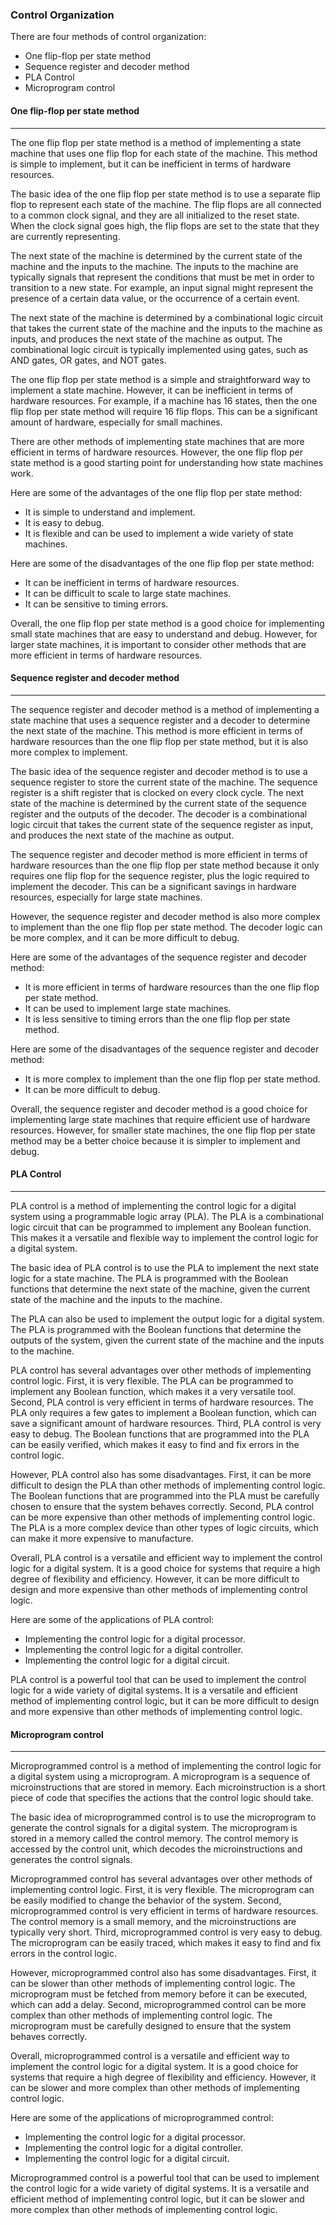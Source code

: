 ### Control Organization

There are four methods of control organization:
- One flip-flop per state method
- Sequence register and decoder method
- PLA Control
- Microprogram control

#### One flip-flop per state method
---
The one flip flop per state method is a method of implementing a state machine that uses one flip flop for each state of the machine. This method is simple to implement, but it can be inefficient in terms of hardware resources.

The basic idea of the one flip flop per state method is to use a separate flip flop to represent each state of the machine. The flip flops are all connected to a common clock signal, and they are all initialized to the reset state. When the clock signal goes high, the flip flops are set to the state that they are currently representing.

The next state of the machine is determined by the current state of the machine and the inputs to the machine. The inputs to the machine are typically signals that represent the conditions that must be met in order to transition to a new state. For example, an input signal might represent the presence of a certain data value, or the occurrence of a certain event.

The next state of the machine is determined by a combinational logic circuit that takes the current state of the machine and the inputs to the machine as inputs, and produces the next state of the machine as output. The combinational logic circuit is typically implemented using gates, such as AND gates, OR gates, and NOT gates.

The one flip flop per state method is a simple and straightforward way to implement a state machine. However, it can be inefficient in terms of hardware resources. For example, if a machine has 16 states, then the one flip flop per state method will require 16 flip flops. This can be a significant amount of hardware, especially for small machines.

There are other methods of implementing state machines that are more efficient in terms of hardware resources. However, the one flip flop per state method is a good starting point for understanding how state machines work.

Here are some of the advantages of the one flip flop per state method:

- It is simple to understand and implement.
- It is easy to debug.
- It is flexible and can be used to implement a wide variety of state machines.

Here are some of the disadvantages of the one flip flop per state method:

- It can be inefficient in terms of hardware resources.
- It can be difficult to scale to large state machines.
- It can be sensitive to timing errors.

Overall, the one flip flop per state method is a good choice for implementing small state machines that are easy to understand and debug. However, for larger state machines, it is important to consider other methods that are more efficient in terms of hardware resources.

#### Sequence register and decoder method
---
The sequence register and decoder method is a method of implementing a state machine that uses a sequence register and a decoder to determine the next state of the machine. This method is more efficient in terms of hardware resources than the one flip flop per state method, but it is also more complex to implement.

The basic idea of the sequence register and decoder method is to use a sequence register to store the current state of the machine. The sequence register is a shift register that is clocked on every clock cycle. The next state of the machine is determined by the current state of the sequence register and the outputs of the decoder. The decoder is a combinational logic circuit that takes the current state of the sequence register as input, and produces the next state of the machine as output.

The sequence register and decoder method is more efficient in terms of hardware resources than the one flip flop per state method because it only requires one flip flop for the sequence register, plus the logic required to implement the decoder. This can be a significant savings in hardware resources, especially for large state machines.

However, the sequence register and decoder method is also more complex to implement than the one flip flop per state method. The decoder logic can be more complex, and it can be more difficult to debug.

Here are some of the advantages of the sequence register and decoder method:

- It is more efficient in terms of hardware resources than the one flip flop per state method.
- It can be used to implement large state machines.
- It is less sensitive to timing errors than the one flip flop per state method.

Here are some of the disadvantages of the sequence register and decoder method:

- It is more complex to implement than the one flip flop per state method.
- It can be more difficult to debug.

Overall, the sequence register and decoder method is a good choice for implementing large state machines that require efficient use of hardware resources. However, for smaller state machines, the one flip flop per state method may be a better choice because it is simpler to implement and debug.

#### PLA Control
---
PLA control is a method of implementing the control logic for a digital system using a programmable logic array (PLA). The PLA is a combinational logic circuit that can be programmed to implement any Boolean function. This makes it a versatile and flexible way to implement the control logic for a digital system.

The basic idea of PLA control is to use the PLA to implement the next state logic for a state machine. The PLA is programmed with the Boolean functions that determine the next state of the machine, given the current state of the machine and the inputs to the machine.

The PLA can also be used to implement the output logic for a digital system. The PLA is programmed with the Boolean functions that determine the outputs of the system, given the current state of the machine and the inputs to the machine.

PLA control has several advantages over other methods of implementing control logic. First, it is very flexible. The PLA can be programmed to implement any Boolean function, which makes it a very versatile tool. Second, PLA control is very efficient in terms of hardware resources. The PLA only requires a few gates to implement a Boolean function, which can save a significant amount of hardware resources. Third, PLA control is very easy to debug. The Boolean functions that are programmed into the PLA can be easily verified, which makes it easy to find and fix errors in the control logic.

However, PLA control also has some disadvantages. First, it can be more difficult to design the PLA than other methods of implementing control logic. The Boolean functions that are programmed into the PLA must be carefully chosen to ensure that the system behaves correctly. Second, PLA control can be more expensive than other methods of implementing control logic. The PLA is a more complex device than other types of logic circuits, which can make it more expensive to manufacture.

Overall, PLA control is a versatile and efficient way to implement the control logic for a digital system. It is a good choice for systems that require a high degree of flexibility and efficiency. However, it can be more difficult to design and more expensive than other methods of implementing control logic.

Here are some of the applications of PLA control:

- Implementing the control logic for a digital processor.
- Implementing the control logic for a digital controller.
- Implementing the control logic for a digital circuit.

PLA control is a powerful tool that can be used to implement the control logic for a wide variety of digital systems. It is a versatile and efficient method of implementing control logic, but it can be more difficult to design and more expensive than other methods of implementing control logic.

#### Microprogram control
---
Microprogrammed control is a method of implementing the control logic for a digital system using a microprogram. A microprogram is a sequence of microinstructions that are stored in memory. Each microinstruction is a short piece of code that specifies the actions that the control logic should take.

The basic idea of microprogrammed control is to use the microprogram to generate the control signals for a digital system. The microprogram is stored in a memory called the control memory. The control memory is accessed by the control unit, which decodes the microinstructions and generates the control signals.

Microprogrammed control has several advantages over other methods of implementing control logic. First, it is very flexible. The microprogram can be easily modified to change the behavior of the system. Second, microprogrammed control is very efficient in terms of hardware resources. The control memory is a small memory, and the microinstructions are typically very short. Third, microprogrammed control is very easy to debug. The microprogram can be easily traced, which makes it easy to find and fix errors in the control logic.

However, microprogrammed control also has some disadvantages. First, it can be slower than other methods of implementing control logic. The microprogram must be fetched from memory before it can be executed, which can add a delay. Second, microprogrammed control can be more complex than other methods of implementing control logic. The microprogram must be carefully designed to ensure that the system behaves correctly.

Overall, microprogrammed control is a versatile and efficient way to implement the control logic for a digital system. It is a good choice for systems that require a high degree of flexibility and efficiency. However, it can be slower and more complex than other methods of implementing control logic.

Here are some of the applications of microprogrammed control:

- Implementing the control logic for a digital processor.
- Implementing the control logic for a digital controller.
- Implementing the control logic for a digital circuit.

Microprogrammed control is a powerful tool that can be used to implement the control logic for a wide variety of digital systems. It is a versatile and efficient method of implementing control logic, but it can be slower and more complex than other methods of implementing control logic.